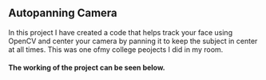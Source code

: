 ## Autopanning Camera

In this project I have created a code that helps track your face using OpenCV and center your camera by panning it to keep the subject in center at all times. This was one ofmy college peojects I did in my room.

#### The working of the project can be seen below.


